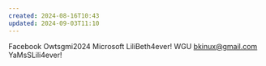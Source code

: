 ```yaml
---
created: 2024-08-16T10:43
updated: 2024-09-03T11:10
---
```

Facebook Owtsgmi2024
Microsoft LiliBeth4ever!
WGU bkinux@gmail.com YaMsSLili4ever!